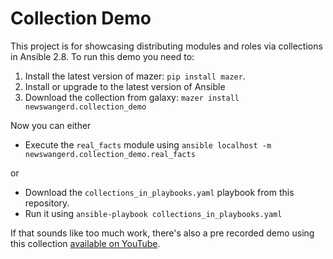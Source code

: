 # Collection Demo

This project is for showcasing distributing modules and roles via collections in Ansible 2.8.
To run this demo you need to:

1. Install the latest version of mazer: `pip install mazer`.
2. Install or upgrade to the latest version of Ansible
3. Download the collection from galaxy: `mazer install newswangerd.collection_demo`

Now you can either

- Execute the `real_facts` module using `ansible localhost -m newswangerd.collection_demo.real_facts`

or

- Download the `collections_in_playbooks.yaml` playbook from this repository.
- Run it using `ansible-playbook collections_in_playbooks.yaml`

If that sounds like too much work, there's also a pre recorded demo using this
collection [available on YouTube](https://www.youtube.com/watch?v=d792W44I5KM).
